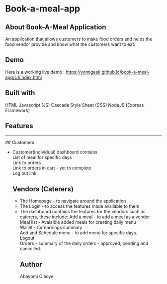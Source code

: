 # Book-a-meal-app

## About Book-A-Meal Application
An application that allows customers to make food orders and helps the food vendor provide and know what the customers want to eat.

## Demo
Here is a working live demo : https://yomigeek.github.io/book-a-meal-app/UI/index.html

## Built with 
HTML
Javascript (JS)
Cascade Style Sheet (CSS)
NodeJS (Express Framework)


## Features
<hr />
## Customers
<ul>
  <li>
    Customer(Individual) dashboard contains
    <br />
    List of meal for specific days
    <br />
    Link to orders
    <br />
    Link to orders in cart - yet to complete
    <br />
    Log out link 
    <br />
  </li>

## Vendors (Caterers)
<ul>
  <li>The Homepage - to navigate around the application</li>
  <li>The Login - to access the features made available to them </li>
  <li>The dashboard contains the features for the vendors such as caterers, these include: 
    Add a meal - to add a meal as a vendor
    <br />
    Meal list - Avaialble added meals for creating daily menu
    <br />
    Wallet - for earnings summary
    <br />
    Add and Schedule menu - to add menu for specific days.
    <br />
    Logout
    <br />
    Orders - summary of the daily orders - approved, pending and cancelled. 
  </li>
  
## Author 
Abayomi Olaoye
